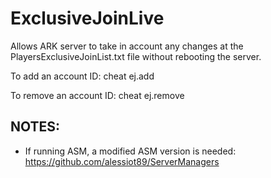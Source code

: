 # ExclusiveJoinLive

Allows ARK server to take in account any changes at the PlayersExclusiveJoinList.txt file without rebooting the server.

To add an account ID:
cheat ej.add <AccountID>

To remove an account ID:
cheat ej.remove <AccountID>

## NOTES:
* If running ASM, a modified ASM version is needed: https://github.com/alessiot89/ServerManagers
